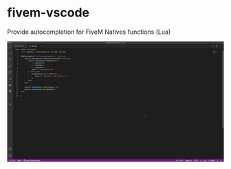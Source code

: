 # fivem-vscode

Provide autocompletion for FiveM Natives functions (Lua)

![Feature preview](images/autocomplete.gif)